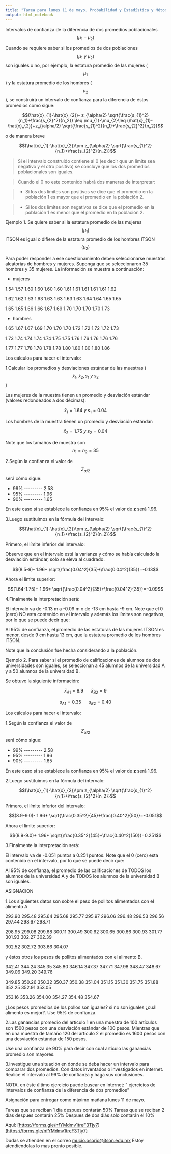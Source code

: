 ```yaml
---
title: "Tarea para lunes 11 de mayo. Probabilidad y Estadística y Métodos Estadísticos."
output: html_notebook
---
```



Intervalos de confianza de la diferencia de dos promedios poblacionales $$(\mu_{1}-\mu_{2})$$


Cuando se requiere saber si los promedios de dos poblaciones $$(\mu_{1}~y~ \mu_{2})$$son iguales o no, por ejemplo, la estatura promedio de las mujeres ($$\mu_1$$) y la estatura promedio de los hombres ($$\mu_{2}$$), se construirá un intervalo de confianza para la diferencia de éstos promedios como sigue:


$$(\hat{x}_{1}-\hat{x}_{2})- z_{\alpha/2} \sqrt{\frac{s_{1}^2}{n_1}+\frac{s_{2}^2}{n_2}} \leq \mu_{1}-\mu_{2}\leq (\hat{x}_{1}-\hat{x}_{2})+z_{\alpha/2} \sqrt{\frac{s_{1}^2}{n_1}+\frac{s_{2}^2}{n_2}}$$

o de manera breve


$$(\hat{x}_{1}-\hat{x}_{2})\pm z_{\alpha/2} \sqrt{\frac{s_{1}^2}{n_1}+\frac{s_{2}^2}{n_2}}$$

> Si el intervalo construido contiene al 0 (es decir que un límite sea negativo y el otro positivo) se concluye que los dos promedios poblacionales son iguales.

> Cuando el 0 no este contenido habrá dos maneras de interpretar:

> * Si los dos límites son positivos se dice que el promedio en la población 1 es mayor que el promedio en la población 2.

> * Si los dos límites son negativos se dice que el promedio en la población 1 es menor que el promedio en la población 2.


Ejemplo 1. Se quiere saber si la estatura promedio de las mujeres $$(\mu_1)$$ ITSON es igual o difiere de la estatura promedio de los hombres ITSON $$(\mu_2)$$


Para poder responder a ese cuestionamiento deben seleccionarse muestras aleatorias de hombres y mujeres. Suponga que se seleccionaron 35 hombres y 35 mujeres. La información se muestra a continuación:

* mujeres

1.54 1.57 1.60 1.60 1.60 1.60 1.61 1.61 1.61 1.61 1.61 1.62

1.62 1.62 1.63 1.63 1.63 1.63 1.63 1.63 1.64 1.64 1.65 1.65

1.65 1.65 1.66 1.66 1.67 1.69 1.70 1.70 1.70 1.70 1.73


* hombres

1.65 1.67 1.67 1.69 1.70 1.70 1.70 1.72 1.72 1.72 1.72 1.73

1.73 1.74 1.74 1.74 1.74 1.75 1.75 1.76 1.76 1.76 1.76 1.76

1.77 1.77 1.78 1.78 1.78 1.78 1.80 1.80 1.80 1.80 1.86


Los cálculos para hacer el intervalo:

1.Calcular los promedios y desviaciones estándar de las muestras ($$\bar{x}_1,\bar{x}_2,s_1~y~s_2$$)

Las mujeres de la muestra tienen un promedio y desviación estándar (valores redondeados a dos décimas):

$$\bar{x}_{1}=1.64 ~y~s_1=0.04$$

Los hombres de la muestra tienen un promedio y desviación estándar:

$$\bar{x}_2=1.75 ~y~s_2=0.04$$

Note que los tamaños de muestra son $$n_1=n_2=35$$


2.Según la confianza el valor de $$Z_{\alpha /2}$$ será cómo sigue:

* 99% --------- 2.58
* 95% --------- 1.96
* 90% --------- 1.65

En este caso si se establece la confianza en 95% el valor de **z** será 1.96.

3.Luego sustituimos en la fórmula del intervalo:

$$(\hat{x}_{1}-\hat{x}_{2})\pm z_{\alpha/2} \sqrt{\frac{s_{1}^2}{n_1}+\frac{s_{2}^2}{n_2}}$$

Primero, el límite inferior del intervalo:

Observe que en el intervalo está la varianza y cómo se había calculado la desviación estándar, solo se eleva al cuadrado.

$$(8.5-9)- 1.96* \sqrt{\frac{0.04^2}{35}+\frac{0.04^2}{35}}=-0.13$$


Ahora el límite superior:

$$(1.64-1.75)+ 1.96* \sqrt{\frac{0.04^2}{35}+\frac{0.04^2}{35}}=-0.09$$


4.Finalmente la interpretación será:

El intervalo va de -0.13 m a -0.09 m o de -13 cm hasta -9 cm. Note que el 0 (cero) NO esta contenido en el intervalo y además los límites son negativos, por lo que se puede decir que:

Al 95% de confianza, el promedio de las estaturas de las mujeres ITSON es menor, desde 9 cm hasta 13 cm, que la estatura promedio de los hombres ITSON.

Note que la conclusión fue hecha considerando a la población.


Ejemplo 2. Para saber si el promedio de calificaciones de alumnos de dos universidades son iguales, se seleccionan a 45 alumnos de la universidad A y a 50 alumnos de la universidad B.

Se obtuvo la siguiente información:

$$\bar{x}_{A1}=8.9~~~~~~\bar{x}_{B2}=9$$

$$s_{A1}=0.35~~~~~~s_{B2}=0.40$$


Los cálculos para hacer el intervalo:

1.Según la confianza el valor de $$Z_{\alpha /2}$$ será cómo sigue:

* 99% --------- 2.58
* 95% --------- 1.96
* 90% --------- 1.65

En este caso si se establece la confianza en 95% el valor de **z** será 1.96.

2.Luego sustituimos en la fórmula del intervalo:

$$(\hat{x}_{1}-\hat{x}_{2})\pm z_{\alpha/2} \sqrt{\frac{s_{1}^2}{n_1}+\frac{s_{2}^2}{n_2}}$$

Primero, el límite inferior del intervalo:

$$(8.9-9.0)- 1.96* \sqrt{\frac{0.35^2}{45}+\frac{0.40^2}{50}}=-0.051$$


Ahora el límite superior:

$$(8.9-9.0)+ 1.96* \sqrt{\frac{0.35^2}{45}+\frac{0.40^2}{50}}=0.251$$


3.Finalmente la interpretación será:

El intervalo va de -0.051 puntos a 0.251 puntos. Note que el 0 (cero) esta contenido en el intervalo, por lo que se puede decir que:

Al 95% de confianza, el promedio de las calificaciones de TODOS los alumnos de la universidad A y de TODOS los alumnos de la universidad B son iguales.


ASIGNACION

1.Los siguientes datos son sobre el peso de pollitos alimentados con el alimento A

293.90 295.48 295.64 295.68 295.77 295.97 296.06 296.48 296.53 296.56 297.44 298.67 298.71

298.95 299.08 299.68 300.11 300.49 300.62 300.65 300.66 300.93 301.77 301.93 302.27 302.39

302.52 302.72 303.66 304.07

y éstos otros los pesos de pollitos alimentados con el alimento B.

342.41 344.24 345.35 345.80 346.14 347.37 347.71 347.98 348.47 348.67 349.06 349.20 349.76

349.85 350.26 350.32 350.37 350.38 351.04 351.15 351.30 351.75 351.88 352.25 352.91 353.05

353.16 353.26 354.00 354.27 354.48 354.67

¿Los pesos promedios de los pollos son iguales? si no son iguales ¿cuál alimento es mejor?. Use 95% de confianza.

2.Las ganancias promedio del artículo 1 en una muestra de 100 artículos son 1500 pesos con una desviación estándar de 100 pesos. Mientras que en una muestra de tamaño 120 del artículo 2 el promedio es 1600 pesos con una desviación estándar de 150 pesos.

Use una confianza de 90% para decir con cual artículo las ganancias promedio son mayores.

3.investigue una situación en donde se deba hacer un intervalo para comparar dos promedios. Con datos inventados o investigados en internet. Realice el intervalo al 99% de confianza y haga sus conclusiones.

NOTA. en éste último ejercicio puede buscar en internet: " ejercicios de intervalos de confianza de la diferencia de dos promedios"




Asignación para entregar como máximo mañana lunes 11 de mayo. 

Tareas que se reciban 1 día despues contarán 50%
Tareas que se reciban 2 días despues contarán 25%
Despues de dos diás solo contarán el 10%


Aquí:
[https://forms.gle/nfYMdmv1treF3Tjy7](https://forms.gle/nfYMdmv1treF3Tjy7)


Dudas se atienden en el correo mucio.osorio@itson.edu.mx   Estoy atendiendolas lo mas pronto posible.
